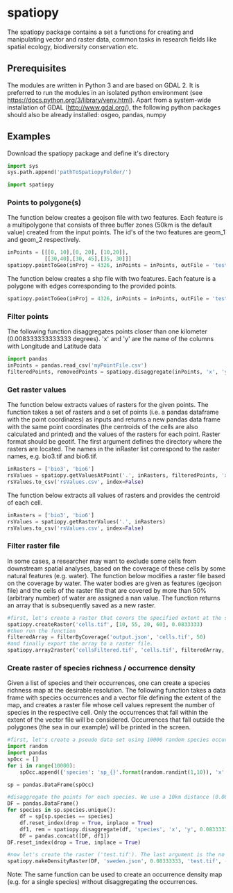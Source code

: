 # spatiopy

The spatiopy package contains a set a functions for creating and manipulating vector and raster data, common tasks in research fields like spatial ecology, biodiversity conservation etc.

## Prerequisites
The modules are written in Python 3 and are based on GDAL 2. It is preferred to run the modules in an isolated python environment (see https://docs.python.org/3/library/venv.html).
Apart from a system-wide installation of GDAL (http://www.gdal.org/), the following python packages should also be already installed:
osgeo, pandas, numpy

## Examples

Download the spatiopy package and define it's directory
```python
import sys 
sys.path.append('pathToSpatiopyFolder/')

import spatiopy
```

### Points to polygone(s)
The function below creates a geojson file with two features. Each feature is a multipolygone
that consists of three buffer zones (50km is the default value) created from the input points.
The id's of the two features are geom_1 and geom_2 respectively.
```python
inPoints = [[[0, 10],[0, 20], [10,20]], 
            [[30,40],[30, 45],[35, 30]]]
spatiopy.pointToGeo(inProj = 4326, inPoints = inPoints, outFile = 'test', fields = {'id': ['geom_1','geom_2']}, buffer = True)
```

The function below creates a shp file with two features. Each feature is a polygone with edges corresponding to the provided points.
```python
spatiopy.pointToGeo(inProj = 4326, inPoints = inPoints, outFile = 'test', fields = {'id': ['geom_1','geom_2']}, outFormat = 'shp')
```

### Filter points
The following function disaggregates points closer than one kilometer (0.008333333333333 degrees). 'x' and 'y' are the name of the columns with Longitude and Latitude data
```python
import pandas
inPoints = pandas.read_csv('myPointFile.csv')
filteredPoints, removedPoints = spatiopy.disaggregate(inPoints, 'x', 'y', 0.008333333333333)
```

### Get raster values
The function below extracts values of rasters for the given points. The function takes a set of rasters and a set of points 
(i.e. a pandas dataframe with the point coordinates) as inputs and returns a new pandas data frame with the same point coordinates
(the centroids of the cells are also calculated and printed) and the values of the rasters for each point. Raster format should be 
geotif. The first argument defines the directory where the rasters are located. The names in the inRaster list correspond to the 
raster names, e.g. bio3.tif and bio6.tif.
```python
inRasters = ['bio3', 'bio6']
rsValues = spatiopy.getValuesAtPoint('.', inRasters, filteredPoints, 'x', 'y')
rsValues.to_csv('rsValues.csv', index=False)
```

The function below extracts all values of rasters and provides the centroid of each cell.
```python
inRasters = ['bio3', 'bio6']
rsValues = spatiopy.getRasterValues('.', inRasters)
rsValues.to_csv('rsValues.csv', index=False)
```

### Filter raster file
In some cases, a researcher may want to exclude some cells from downstream spatial analyses, based on the coverage of these cells
by some natural features (e.g. water). The function below modifies a raster file based on the coverage by water. The water bodies are
given as features (geojson file) and the cells of the raster file that are covered by more than 50% (arbitrary number) of water are
assigned a nan value. The function returns an array that is subsequently saved as a new raster.
```python
#first, let's create a raster that covers the specified extent at the specified resolution (0.00833333 )
spatiopy.createRaster('cells.tif', [10, 55, 20, 60], 0.0833333)
#then run the function
filteredArray = filterByCoverage('output.json', 'cells.tif', 50)
#and finally export the array to a raster file. 
spatiopy.array2raster('cellsFiltered.tif', 'cells.tif', filteredArray, -9999, "float32")
```

### Create raster of species richness / occurrence density
Given a list of species and their occurrences, one can create a species richness map at the desirable resolution. The following function
takes a data frame with species occurrences and a vector file defining the extent of the map, and creates a raster file whose cell values
represent the number of species in the respective cell. Only the occurrences that fall within the extent of the vector file will be considered.
Occurrences that fall outside the polygones (the sea in our example) will be printed in the screen.
```python
#first, let's create a pseudo data set using 10000 random species occurrences for 10 species. In this case the center of diversity is located at 15N, 60E somewhere in Sweden
import random
import pandas
spOcc = []
for i in range(10000):
    spOcc.append({'species': 'sp_{}'.format(random.randint(1,10)), 'x': random.normalvariate(15, 1), 'y': random.normalvariate(60, 1)})

sp = pandas.DataFrame(spOcc)

#disaggregate the points for each species. We use a 10km distance (0.08333333). The same number will be used to define the raster resolution 
DF = pandas.DataFrame()
for species in sp.species.unique():
    df = sp[sp.species == species]
    df.reset_index(drop = True, inplace = True)
    df1, rem = spatiopy.disaggregate(df, 'species', 'x', 'y', 0.08333333)
    DF = pandas.concat([DF, df1])
DF.reset_index(drop = True, inplace = True)

#now let's create the raster ('test.tif'). The last argument is the no data value
spatiopy.makeDensityRaster(DF, 'sweden.json', 0.08333333, 'test.tif', -9999)
```

Note: The same function  can be used to create an occurrence density map (e.g. for a single species) without disaggregating the occurrences.
